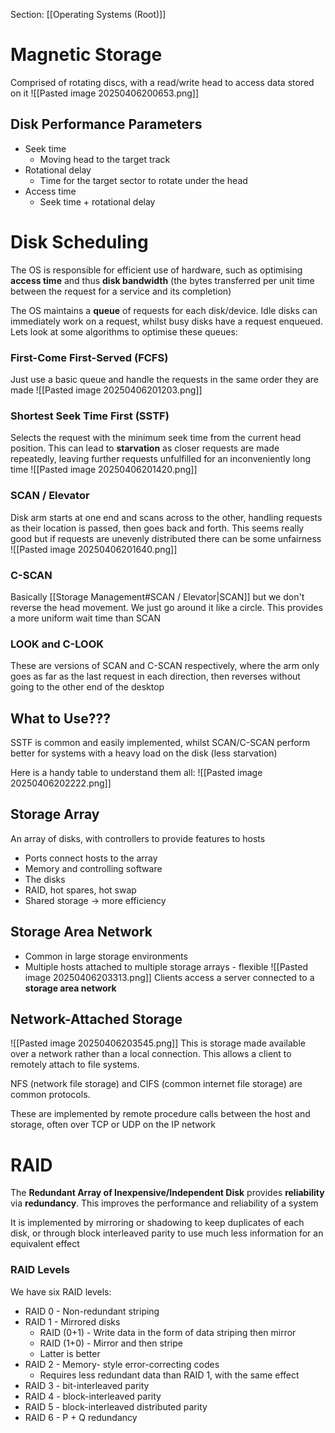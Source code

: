 Section: [[Operating Systems (Root)]]
# Magnetic Storage

Comprised of rotating discs, with a read/write head to access data stored on it
![[Pasted image 20250406200653.png]]

## Disk Performance Parameters

- Seek time
	- Moving head to the target track
- Rotational delay
	- Time for the target sector to rotate under the head
- Access time
	- Seek time + rotational delay
# Disk Scheduling

The OS is responsible for efficient use of hardware, such as optimising **access time** and thus **disk bandwidth** (the bytes transferred per unit time between the request for a service and its completion)

The OS maintains a **queue** of requests for each disk/device. Idle disks can immediately work on a request, whilst busy disks have a request enqueued. Lets look at some algorithms to optimise these queues:
### First-Come First-Served (FCFS)

Just use a basic queue and handle the requests in the same order they are made
![[Pasted image 20250406201203.png]]
### Shortest Seek Time First (SSTF)

Selects the request with the minimum seek time from the current head position. This can lead to **starvation** as closer requests are made repeatedly, leaving further requests unfulfilled for an inconveniently long time
![[Pasted image 20250406201420.png]]
### SCAN / Elevator

Disk arm starts at one end and scans across to the other, handling requests as their location is passed, then goes back and forth. This seems really good but if requests are unevenly distributed there can be some unfairness
![[Pasted image 20250406201640.png]]
### C-SCAN

Basically [[Storage Management#SCAN / Elevator|SCAN]] but we don't reverse the head movement. We just go around it like a circle. This provides a more uniform wait time than SCAN
### LOOK and C-LOOK

These are versions of SCAN and C-SCAN respectively, where the arm only goes as far as the last request in each direction, then reverses without going to the other end of the desktop
## What to Use???

SSTF is common and easily implemented, whilst SCAN/C-SCAN perform better for systems with a heavy load on the disk (less starvation)

Here is a handy table to understand them all:
![[Pasted image 20250406202222.png]]
## Storage Array

An array of disks, with controllers to provide features to hosts

- Ports connect hosts to the array
- Memory and controlling software
- The disks
- RAID, hot spares, hot swap
- Shared storage -> more efficiency
## Storage Area Network

- Common in large storage environments
- Multiple hosts attached to multiple storage arrays - flexible
![[Pasted image 20250406203313.png]]
Clients access a server connected to a **storage area network**
## Network-Attached Storage
![[Pasted image 20250406203545.png]]
This is storage made available over a network rather than a local connection. This allows a client to remotely attach to file systems.

NFS (network file storage) and CIFS (common internet file storage) are common protocols. 

These are implemented by remote procedure calls between the host and storage, often over TCP or UDP on the IP network
# RAID

The **Redundant Array of Inexpensive/Independent Disk** provides **reliability** via **redundancy**. This improves the performance and reliability of a system

It is implemented by mirroring or shadowing to keep duplicates of each disk, or through block interleaved parity to use much less information for an equivalent effect
### RAID Levels

We have six RAID levels:

- RAID 0 - Non-redundant striping
- RAID 1 - Mirrored disks
	- RAID (0+1) - Write data in the form of data striping then mirror
	- RAID (1+0) - Mirror and then stripe
	- Latter is better
- RAID 2 - Memory- style error-correcting codes
	- Requires less redundant data than RAID 1, with the same effect
- RAID 3 - bit-interleaved parity
- RAID 4 - block-interleaved parity
- RAID 5 - block-interleaved distributed parity
- RAID 6 - P + Q redundancy